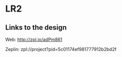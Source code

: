 # LR2

## Links to the design

Web: http://zpl.io/adPm861

Zeplin: zpl://project?pid=5c01174ef981777912b2bd2f
